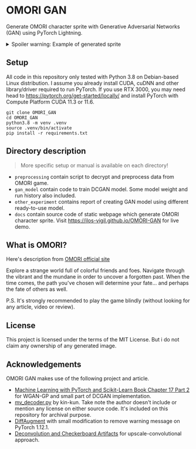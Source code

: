# OMORI GAN

Generate OMORI character sprite with Generative Adversarial Networks (GAN) using PyTorch Lightning.

<details>
<summary>Spoiler warning: Example of generated sprite</summary>

<img src="./2_gan_model/run_history/OMORI_SPRITE_AIM_25_LONG/result/10000.png" alt="Run 25 epoch 10000" width="548" height="548" style="image-rendering:pixelated"/>
</details>

## Setup

All code in this repository only tested with Python 3.8 on Debian-based Linux distribution. I assume you already install CUDA, cuDNN and other library/driver required to run PyTorch. If you use RTX 3000, you may need head to https://pytorch.org/get-started/locally/ and install PyTorch with Compute Platform CUDA 11.3 or 11.6.

```
git clone OMORI_GAN
cd OMORI_GAN
python3.8 -m venv .venv
source .venv/bin/activate
pip install -r requirements.txt
```

## Directory description

> More specific setup or manual is available on each directory!

* `preprocessing` contain script to decrypt and preprocess data from OMORI game.
* `gan_model` contain code to train DCGAN model. Some model weight and run history also included.
* `other_experiment` contains report of creating GAN model using different ready-to-use model.
* `docs` contain source code of static webpage which generate OMORI character sprite. Visit https://ilos-vigil.github.io/OMORI-GAN for live demo.

## What is OMORI?

Here's description from [OMORI official site](https://omori-game.com/en/about)

Explore a strange world full of colorful friends and foes. Navigate through the vibrant and the mundane in order to uncover a forgotten past. When the time comes, the path you've chosen will determine your fate... and perhaps the fate of others as well.

P.S. It's strongly recommended to play the game blindly (without looking for any article, video or review).

## License

This project is licensed under the terms of the MIT License. But i do not claim any ownership of any generated image.

## Acknowledgements

OMORI GAN makes use of the following project and article.

* [Machine Learning with PyTorch and Scikit-Learn Book Chapter 17 Part 2](https://github.com/rasbt/machine-learning-book/blob/main/ch17/ch17_part2.ipynb) for WGAN-GP and small part of DCGAN implementation.
* [mv_decoder.py](https://f95zone.to/threads/rpg-maker-mv-mz-asset-decoder-python-based.80599) by kin-kun. Take note the author doesn't include or mention any license on either source code. It's included on this repository for archival purpose.
* [DiffAugment](https://github.com/mit-han-lab/data-efficient-gans/blob/master/DiffAugment_pytorch.py) with small modification to remove warning message on PyTorch 1.12.1.
* [Deconvolution and Checkerboard Artifacts](https://distill.pub/2016/deconv-checkerboard/) for upscale-convolutional approach.